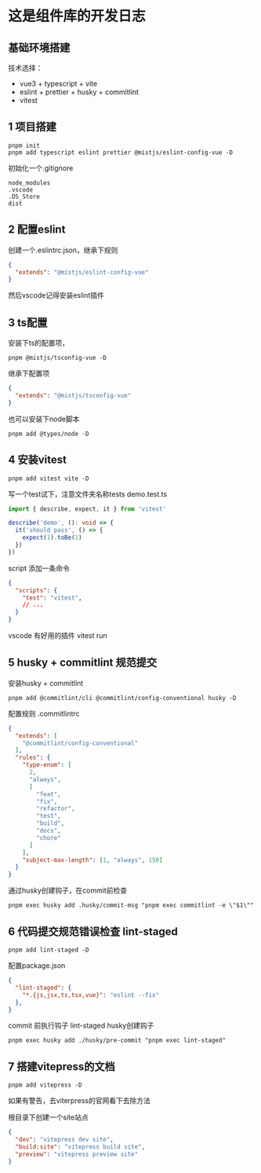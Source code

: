 # 这是组件库的开发日志

## 基础环境搭建

技术选择：
- vue3 + typescript + vite 
- eslint + prettier + husky + commitlint
- vitest

## 1 项目搭建
```shell
pnpm init 
pnpm add typescript eslint prettier @mistjs/eslint-config-vue -D
```

初始化一个.gitignore
```
node_modules
.vscode
.DS_Store
dist
```

## 2 配置eslint
创建一个.eslintrc.json，继承下规则
```json
{
  "extends": "@mistjs/eslint-config-vue"
}
```

然后vscode记得安装eslint插件

## 3 ts配置
安装下ts的配置项，
```shell
pnpm @mistjs/tsconfig-vue -D
```
继承下配置项
```json
{
  "extends": "@mistjs/tsconfig-vue"
}
```

也可以安装下node脚本
```shell
pnpm add @types/node -D
```

## 4 安装vitest
```shell
pnpm add vitest vite -D
```

写一个test试下，注意文件夹名称tests
demo.test.ts
```ts
import { describe, expect, it } from 'vitest'

describe('demo', (): void => {
  it('should pass', () => {
    expect(1).toBe(1)
  })
})
```

script 添加一条命令
```json
{
  "scripts": {
    "test": "vitest",
    // ...
  }
}
```

vscode 有好用的插件 vitest run

## 5 husky + commitlint 规范提交
安装husky + commitlint
```shell
pnpm add @commitlint/cli @commitlint/config-conventional husky -D
```

配置规则
.commitlintrc
```json
{
  "extends": [
    "@commitlint/config-conventional"
  ],
  "rules": {
    "type-enum": [
      2,
      "always",
      [
        "feat",
        "fix",
        "refactor",
        "test",
        "build",
        "docs",
        "chore"
      ]
    ],
    "subject-max-length": [1, "always", 150]
  }
}
```

通过husky创建钩子，在commit前检查
```shell
pnpm exec husky add .husky/commit-msg "pnpm exec commitlint -e \"$1\""
```

## 6 代码提交规范错误检查 lint-staged
```shell
pnpm add lint-staged -D
```

配置package.json
```json
{
  "lint-staged": {
    "*.{js,jsx,ts,tsx,vue}": "eslint --fix"
  },
}
```

commit 前执行钩子 lint-staged
husky创建钩子
```shell
pnpm exec husky add ./husky/pre-commit "pnpm exec lint-staged"
```

## 7 搭建vitepress的文档
```shell
pnpm add vitepress -D
```
如果有警告，去viterpress的官网看下去除方法

根目录下创建一个site站点
```json
{
  "dev": "vitepress dev site",
  "build:site": "vitepress build site",
  "preview": "vitepress preview site"
}
```
